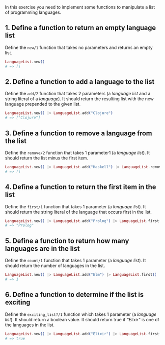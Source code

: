 In this exercise you need to implement some functions to manipulate a list of programming languages.

## 1. Define a function to return an empty language list

Define the `new/1` function that takes no parameters and returns an empty list.

```elixir
LanguageList.new()
# => []
```

## 2. Define a function to add a language to the list

Define the `add/2` function that takes 2 parameters (a _language list_ and a string literal of a _language_). It should return the resulting list with the new language prepended to the given list.

```elixir
LanguageList.new() |> LanguageList.add("Clojure")
# => ["Clojure"]
```

## 3. Define a function to remove a language from the list

Define the `remove/2` function that takes 1 parameter1 (a _language list_). It should return the list minus the first item.

```elixir
LanguageList.new() |> LanguageList.add("Haskell") |> LanguageList.remove()
# => []
```

## 4. Define a function to return the first item in the list

Define the `first/1` function that takes 1 parameter (a _language list_). It should return the string literal of the language that occurs first in the list.

```elixir
LanguageList.new() |> LanguageList.add("Prolog") |> LanguageList.first()
# => "Prolog"
```

## 5. Define a function to return how many languages are in the list

Define the `count/1` function that takes 1 parameter (a _language list_). It should return the number of languages in the list.

```elixir
LanguageList.new() |> LanguageList.add("Elm") |> LanguageList.first()
# => 1
```

## 6. Define a function to determine if the list is exciting

Define the `exciting_list?/1` function which takes 1 parameter (a _language list_). It should return a boolean value. It should return true if _"Elixir"_ is one of the languages in the list.

```elixir
LanguageList.new() |> LanguageList.add("Elixir") |> LanguageList.first()
# => true
```
